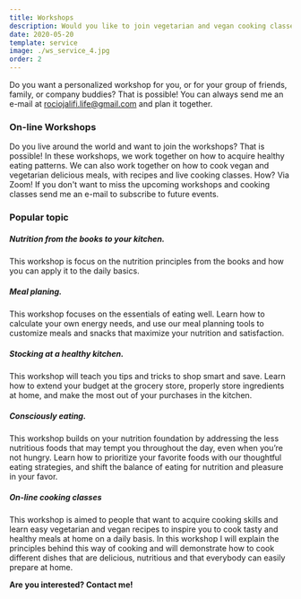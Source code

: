 ```yaml
---
title: Workshops
description: Would you like to join vegetarian and vegan cooking classes with nutritional education?
date: 2020-05-20
template: service
image: ./ws_service_4.jpg
order: 2
---
```


Do you want a personalized workshop for you, or for your group of friends, family, or company buddies? That is possible! You can always send me an e-mail at rociojalifi.life@gmail.com and plan it together. 

### On-line Workshops

Do you live around the world and want to join the workshops? That is possible! In these workshops, we work together on how to acquire healthy eating patterns. We can also work together on how to cook vegan and vegetarian delicious meals, with recipes and live cooking classes. How? Via Zoom! If you don't want to miss the upcoming workshops and cooking classes send me an e-mail to subscribe to future events. 

### Popular topic

##### Nutrition from the books to your kitchen.

This workshop is focus on the nutrition principles from the books and how you can apply it to the daily basics.

##### Meal planing.

This workshop focuses on the essentials of eating well. Learn how to calculate your own energy needs, and use our meal planning tools to customize meals and snacks that maximize your nutrition and satisfaction.

##### Stocking at a healthy kitchen.

This workshop will teach you tips and tricks to shop smart and save. Learn how to extend your budget at the grocery store, properly store ingredients at home, and make the most out of your purchases in the kitchen.

##### Consciously eating.

This workshop builds on your nutrition foundation by addressing the less nutritious foods that may tempt you throughout the day, even when you’re not hungry. Learn how to prioritize your favorite foods with our thoughtful eating strategies, and shift the balance of eating for nutrition and pleasure in your favor.

##### On-line cooking classes
This workshop is aimed to people that want to acquire cooking skills and learn easy vegetarian and vegan recipes to inspire you to cook tasty and healthy meals at home on a daily basis. 
In this workshop I will explain the principles behind this way of cooking and will demonstrate how to cook different dishes that are delicious, nutritious and that everybody can easily prepare at home.

**Are you interested? Contact me!**
